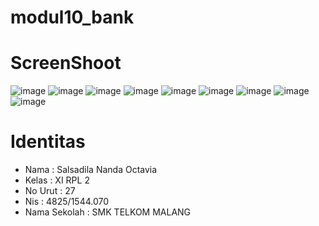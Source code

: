 # modul10_bank
# ScreenShoot
![image](https://cloud.githubusercontent.com/assets/18629663/22769611/5c92d3ae-eebc-11e6-8a5c-8d13a31c8bdc.png)
![image](https://cloud.githubusercontent.com/assets/18629663/22769619/6646b514-eebc-11e6-9956-969bce9b0232.png)
![image](https://cloud.githubusercontent.com/assets/18629663/22769625/6fa81814-eebc-11e6-9f67-e545307d280b.png)
![image](https://cloud.githubusercontent.com/assets/18629663/22769663/b71fa964-eebc-11e6-84b2-e13dd1b2e347.png)
![image](https://cloud.githubusercontent.com/assets/18629663/22769671/c6394acc-eebc-11e6-8868-7db110d97abf.png)
![image](https://cloud.githubusercontent.com/assets/18629663/22769675/cd94d732-eebc-11e6-8b54-20a4e029b5c5.png)
![image](https://cloud.githubusercontent.com/assets/18629663/22769690/e7823770-eebc-11e6-975b-39e849621c29.png)
![image](https://cloud.githubusercontent.com/assets/18629663/22769696/f4e641b8-eebc-11e6-9915-04be3390b0b0.png)
![image](https://cloud.githubusercontent.com/assets/18629663/22769708/04623390-eebd-11e6-9c08-7ef83267b2fd.png)
# Identitas
<ul>
<li>Nama : Salsadila Nanda Octavia
<li>Kelas : XI RPL 2
<li>No Urut : 27
<li>Nis : 4825/1544.070
<li>Nama Sekolah : SMK TELKOM MALANG
</ul>
